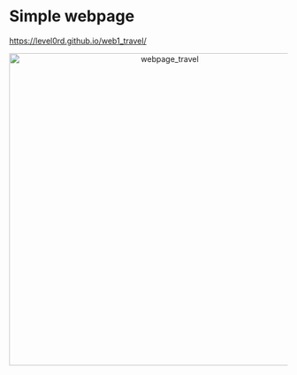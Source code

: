 # Simple webpage
https://level0rd.github.io/web1_travel/

<p align="center">
  <img width="565" alt="webpage_travel" src="https://github.com/level0rd/web1_travel/assets/45522296/65aa3f0d-fe3e-4b6e-93be-64951cf773bb.png">
</p>

